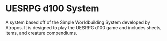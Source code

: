 # UESRPG d100 System

A system based off of the Simple Worldbuilding System developed by Atropos. It is designed to play the UESRPG d100 game and includes sheets, items, and creature compendiums.
